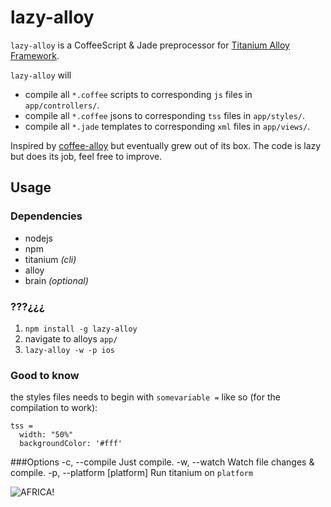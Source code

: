 lazy-alloy
==========

`lazy-alloy` is a CoffeeScript & Jade preprocessor for [Titanium Alloy Framework](http://projects.appcelerator.com/alloy/docs/Alloy-bootstrap/index.html).

`lazy-alloy` will  

* compile all `*.coffee` scripts to corresponding `js` files in `app/controllers/`.
* compile all `*.coffee` jsons to corresponding `tss` files in `app/styles/`.
* compile all `*.jade` templates to corresponding `xml` files in `app/views/`.

Inspired by [coffee-alloy](https://github.com/brantyoung/coffee-alloy) but eventually grew out of its box. The code is lazy but does its job, feel free to improve.


## Usage

### Dependencies
* nodejs
* npm
* titanium *(cli)*
* alloy
* brain *(optional)*

### ???¿¿¿

1. `npm install -g lazy-alloy`
2. navigate to alloys `app/`
3. `lazy-alloy -w -p ios`

### Good to know
the styles files needs to begin with `somevariable =` like so (for the compilation to work):

    tss = 
      width: "50%"
      backgroundColor: '#fff'

###Options
    -c, --compile              Just compile.
    -w, --watch                Watch file changes & compile.
    -p, --platform [platform]  Run titanium on `platform`
  

![AFRICA!](http://24.media.tumblr.com/60efb9b1b8da24b3250c1ab21232c2b8/tumblr_mhtwirmVV51r8sj1to1_500.jpg)